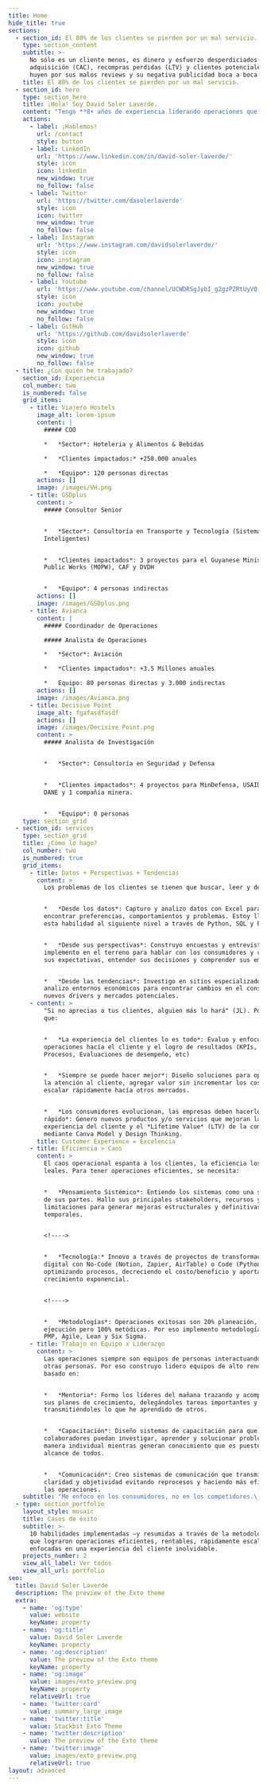 ```yaml
---
title: Home
hide_title: true
sections:
  - section_id: El 80% de los clientes se pierden por un mal servicio.
    type: section_content
    subtitle: >-
      No sólo es un cliente menos, es dinero y esfuerzo desperdiciados en su
      adquisición (CAC), recompras perdidas (LTV) y clientes potenciales que
      huyen por sus malos reviews y su negativa publicidad boca a boca (WOM)
    title: El 80% de los clientes se pierden por un mal servicio.
  - section_id: hero
    type: section_hero
    title: ¡Hola! Soy David Soler Laverde.
    content: "Tengo **8+ años de experiencia liderando operaciones que den un excelente servicio**, solucionen problemas y cumplan con las expectativas del cliente.\n\nHe impactado **15+ millones de consumidores** trabajando en Operaciones y Consultoría como COO, Consultor e Intraemprendor en Latinoamérica \U0001F1E8\U0001F1F4\U0001F1FA\U0001F1FE\U0001F1E6\U0001F1F7\U0001F1EC\U0001F1FE\U0001F1F5\U0001F1EA\U0001F1EA\U0001F1E8\U0001F1F8\U0001F1FB\U0001F1F2\U0001F1FD\n\n**¿Mi objetivo?** Liderar operaciones escalables que retengan y atraigan clientes en industrias Tech.\n"
    actions:
      - label: ¡Hablemos!
        url: /contact
        style: button
      - label: LinkedIn
        url: 'https://www.linkedin.com/in/david-soler-laverde/'
        style: icon
        icon: linkedin
        new_window: true
        no_follow: false
      - label: Twitter
        url: 'https://twitter.com/dasolerlaverde'
        style: icon
        icon: twitter
        new_window: true
        no_follow: false
      - label: Instagram
        url: 'https://www.instagram.com/davidsolerlaverde/'
        style: icon
        icon: instagram
        new_window: true
        no_follow: false
      - label: Youtube
        url: 'https://www.youtube.com/channel/UCWDRSgJybI_g2gzPZRtUyVQ'
        style: icon
        icon: youtube
        new_window: true
        no_follow: false
      - label: GitHub
        url: 'https://github.com/davidsolerlaverde'
        style: icon
        icon: github
        new_window: true
        no_follow: false
  - title: ¿Con quién he trabajado?
    section_id: Experiencia
    col_number: two
    is_numbered: false
    grid_items:
      - title: Viajero Hostels
        image_alt: lorem-ipsum
        content: |
          ##### COO

          *   *Sector*: Hoteleria y Alimentos & Bebidas

          *   *Clientes impactados:* +250.000 anuales

          *   *Equipo*: 120 personas directas
        actions: []
        image: /images/VH.png
      - title: GSDplus
        content: >
          ##### Consultor Senior


          *   *Sector*: Consultoría en Transporte y Tecnología (Sistemas
          Inteligentes)


          *   *Clientes impactados*: 3 proyectos para el Guyanese Ministry of
          Public Works (MOPW), CAF y DVDH


          *   *Equipo*: 4 personas indirectas
        actions: []
        image: /images/GSDplus.png
      - title: Avianca
        content: |
          ##### Coordinador de Operaciones

          ##### Analista de Operaciones

          *   *Sector*: Aviación

          *   *Clientes impactados*: +3.5 Millones anuales

          *   Equipo: 80 personas directas y 3.000 indirectas
        actions: []
        image: /images/Avianca.png
      - title: Decisive Point
        image_alt: fgafasdfasdf
        actions: []
        image: /images/Decisive Point.png
        content: >
          ##### Analista de Investigación


          *   *Sector*: Consultoría en Seguridad y Defensa


          *   *Clientes impactados*: 4 proyectos para MinDefensa, USAID, UNRT,
          DANE y 1 compañía minera.


          *   *Equipo*: 0 personas
    type: section_grid
  - section_id: services
    type: section_grid
    title: ¿Cómo lo hago?
    col_number: two
    is_numbered: true
    grid_items:
      - title: Datos + Perspectivas + Tendencias
        content: >
          Los problemas de los clientes se tienen que buscar, leer y descifrar


          *   *Desde los datos*: Capturo y analizo datos con Excel para
          encontrar preferencias, comportamientos y problemas. Estoy llevando
          esta habilidad al siguiente nivel a través de Python, SQL y PowerBI.


          *   *Desde sus perspectivas*: Construyo encuestas y entrevistas y las
          implemento en el terreno para hablar con los consumidores y conocer
          sus expectativas, entender sus decisiones y comprender sus emociones.


          *   *Desde las tendencias*: Investigo en sitios especializados y
          analizo entornos económicos para encontrar cambios en el consumo,
          nuevos drivers y mercados potenciales.
      - content: >
          "Si no aprecias a tus clientes, alguien más lo hará" (JL). Por eso es
          que:


          *   *La experiencia del clientes lo es todo*: Evaluo y enfoco las
          operaciones hacía el cliente y el logro de resultados (KPIs, OKRs,
          Procesos, Evaluaciones de desempeño, etc)


          *   *Siempre se puede hacer mejor*: Diseño soluciones para optimizar
          la atención al cliente, agregar valor sin incrementar los costos y
          escalar rápidamente hacía otros mercados.


          *   *Los consumidores evolucionan, las empresas deben hacerlo más
          rápido*: Genero nuevos productos y/o servicios que mejoran la
          experiencia del cliente y el *Lifetime Value* (LTV) de la compañía
          mediante Canva Model y Design Thinking.
        title: Customer Experience = Excelencia
      - title: Eficiencia > Caos
        content: >
          El caos operacional espanta a los clientes, la eficiencia los vuelve
          leales. Para tener operaciones eficientes, se necesita:


          *   *Pensamiento Sistémico*: Entiendo los sistemas como una sumatoria
          de sus partes. Hallo sus principales stakeholders, recursos y
          limitaciones para generar mejoras estructurales y definitivas, no
          temporales.


          <!---->


          *   *Tecnología:* Innovo a través de proyectos de transformación
          digital con No-Code (Notion, Zapier, AirTable) o Code (Python, VBA)
          optimizando procesos, decreciendo el costo/beneficio y aportando a un
          crecimiento exponencial.


          <!---->


          *   *Metodologías*: Operaciones exitosas son 20% planeación, 80%
          ejecución pero 100% metódicas. Por eso implemento metodologías como
          PMP, Agile, Lean y Six Sigma.
      - title: Trabajo en Equipo x Liderazgo
        content: >
          Las operaciones siempre son equipos de personas interactuando con
          otras personas. Por eso construyo lidero equipos de alto rendimiento
          basado en:


          *   *Mentoria*: Formo los líderes del mañana trazando y acompañando
          sus planes de crecimiento, delegándoles tareas importantes y
          transmitiéndoles lo que he aprendido de otros.


          *   *Capacitación*: Diseño sistemas de capacitación para que los
          colaboradores puedan investigar, aprender y solucionar problemas de
          manera individual mientras generan conocimiento que es puesto al
          alcance de todos.


          *   *Comunicación*: Creo sistemas de comunicación que transmiten
          claridad y objetividad evitando reprocesos y haciendo más eficientes
          las operaciones.
    subtitle: "Me enfoco en los consumidores, no en los competidores.\_Mi estrategia tiene 4 pilares fundamentales que brindan soluciones efectivas, atractivas y enganchadoras para solucionar los problemas más críticos de los consumidores."
  - type: section_portfolio
    layout_style: mosaic
    title: Casos de éxito
    subtitle: >-
      10 habilidades implementadas –y resumidas a través de la metodología STAR–
      que lograron operaciones eficientes, rentables, rápidamente escalables y
      enfocadas en una experiencia del cliente inolvidable.
    projects_number: 2
    view_all_label: Ver todos
    view_all_url: portfolio
seo:
  title: David Soler Laverde
  description: The preview of the Exto theme
  extra:
    - name: 'og:type'
      value: website
      keyName: property
    - name: 'og:title'
      value: David Soler Laverde
      keyName: property
    - name: 'og:description'
      value: The preview of the Exto theme
      keyName: property
    - name: 'og:image'
      value: images/exto_preview.png
      keyName: property
      relativeUrl: true
    - name: 'twitter:card'
      value: summary_large_image
    - name: 'twitter:title'
      value: Stackbit Exto Theme
    - name: 'twitter:description'
      value: The preview of the Exto theme
    - name: 'twitter:image'
      value: images/exto_preview.png
      relativeUrl: true
layout: advanced
---
```

